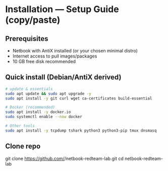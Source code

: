 # Installation — Setup Guide (copy/paste)

## Prerequisites
- Netbook with AntiX installed (or your chosen minimal distro)
- Internet access to pull images/packages
- 10 GB free disk recommended

## Quick install (Debian/AntiX derived)
```bash
# update & essentials
sudo apt update && sudo apt upgrade -y
sudo apt install -y git curl wget ca-certificates build-essential

# Docker (recommended)
sudo apt install -y docker.io
sudo systemctl enable --now docker

# Other tools
sudo apt install -y tcpdump tshark python3 python3-pip tmux dnsmasq
```
## Clone repo
git clone https://github.com/<your-user>/netbook-redteam-lab.git
cd netbook-redteam-lab
